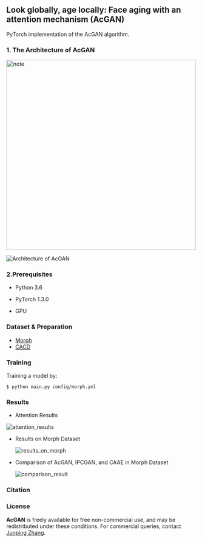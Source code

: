 ## Look globally, age locally: Face aging with an attention mechanism (AcGAN)

PyTorch implementation of the AcGAN algorithm. 

### 1. The Architecture of AcGAN



<img src="https://github.com/JensonZhu14/AcGAN/tree/master/images/face_aging_network.png" width="500" alt="note"/>

![Architecture of AcGAN](https://github.com/JensonZhu14/AcGAN/tree/master/images/face_aging_network.png)

### 2.Prerequisites

* Python 3.6

* PyTorch 1.3.0
* GPU

### Dataset & Preparation

* [Morph](https://ebill.uncw.edu/C20231_ustores/web/classic/product_detail.jsp?PRODUCTID=8)
* [CACD](http://bcsiriuschen.github.io/CARC/_)

### Training

Training a model by:

```
$ python main.py config/morph.yml
```

### Results

* Attention Results

![attention_results](https://github.com/JensonZhu14/AcGAN/tree/master/images/attention_result.png)

* Results on Morph Dataset

  ![results_on_morph](https://github.com/JensonZhu14/AcGAN/tree/master/images/aging_morph_result.png)

* Comparison of AcGAN, IPCGAN, and CAAE in Morph Dataset

  ![comparison_result](https://github.com/JensonZhu14/AcGAN/tree/master/images/comparison_in_vis.png)

  

### Citation



### License

**AcGAN** is freely available for free non-commercial use, and may be redistributed under these conditions. For commercial queries, contact [Junping Zhang](http://www.pami.fudan.edu.cn/~jpzhang/).